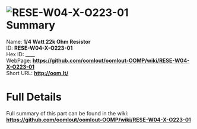 
![RESE-W04-X-O223-01](https://github.com/oomlout/oomlout-OOMP/blob/master/parts/RESE-W04-X-O223-01/RESE-W04-X-O223-01_420.jpg)   
Summary
=================
  
Name: __1/4 Watt 22k Ohm Resistor__    
ID: __RESE-W04-X-O223-01__   
Hex ID: ____   
WebPage: __https://github.com/oomlout/oomlout-OOMP/wiki/RESE-W04-X-O223-01__   
Short URL: __http://oom.lt/__   

Full Details
==========================
Full summary of this part can be found in the wiki:   
__https://github.com/oomlout/oomlout-OOMP/wiki/RESE-W04-X-O223-01__    

